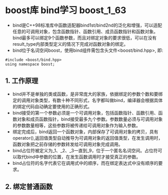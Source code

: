 # boost库 bind学习 boost_1_63
- bind是C++98标准库中函数适配器bind1st/bind2nd的泛化和增强，可以适配任意的可调用对象，包含函数指针、函数引用、成员函数指针和函数对象。bind最多可以绑定9个函数参数，而且对绑定对象的要求很低，可以在没有result_type内部类型定义的情况下完成对函数对象的绑定。
- bind位于名词空间boost，使用bind组件需包含头文件<boost/bind.hpp>, 即:
```
#include <boost/bind.hpp>
using namespace boost;
```
## 1. 工作原理
- bind并不是单独的类或函数，是非常庞大的家族，依据绑定的参数个数和要绑定的调用对象类型，有数十种不同形式，名字都叫做bind，编译器会根据具体的绑定代码自动确定要使用的正确形式。
- bind接受的第一个参数必须是一个可调用对象，包括函数指针、函数引用、函数对象和成员函数指针，bind接受最多九个参数。参数数量必须与可调用对象的参数数量相等，这些参数将被传递给可调用对象作为输入参数。
- 绑定完成后，bind返回一个函数对象，内部保存了可调用对象的拷贝，具有operator(),返回值类型自动推导为可调用对象的返回值类型，在发生调用时，函数对象把之前存储的参数转发给可调用对象完成调用。
- bind占位符被定义为_1、_2、_3一直到_9，位于一个匿名名词空间。占位符可以取代bind中参数的位置，在发生函数调用时才接受真正的参数。
- bind占位符的名字代表它在调用式中的顺序，而在绑定表达式中没有顺序的要求。

## 2. 绑定普通函数
